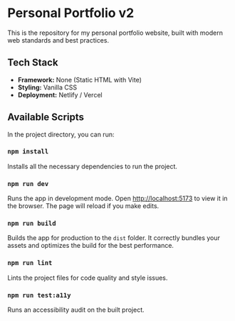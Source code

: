 # Personal Portfolio v2

This is the repository for my personal portfolio website, built with modern web standards and best practices.

## Tech Stack

-   **Framework:** None (Static HTML with Vite)
-   **Styling:** Vanilla CSS
-   **Deployment:** Netlify / Vercel

## Available Scripts

In the project directory, you can run:

### `npm install`

Installs all the necessary dependencies to run the project.

### `npm run dev`

Runs the app in development mode. Open [http://localhost:5173](http://localhost:5173) to view it in the browser. The page will reload if you make edits.

### `npm run build`

Builds the app for production to the `dist` folder. It correctly bundles your assets and optimizes the build for the best performance.

### `npm run lint`

Lints the project files for code quality and style issues.

### `npm run test:a11y`

Runs an accessibility audit on the built project.